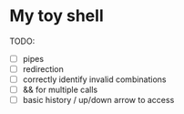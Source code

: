 # My toy shell

TODO:
- [ ] pipes
- [ ] redirection
- [ ] correctly identify invalid combinations
- [ ] && for multiple calls
- [ ] basic history / up/down arrow to access
